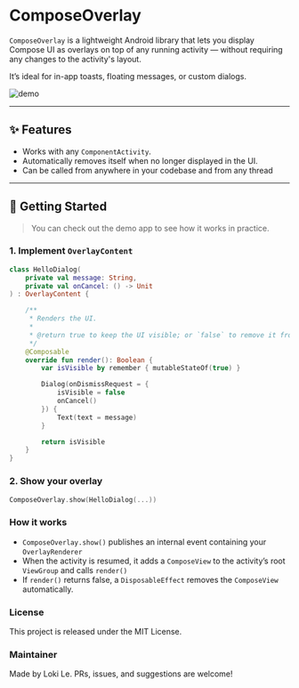 # ComposeOverlay

`ComposeOverlay` is a lightweight Android library that lets you display Compose UI as overlays on top of any running activity — without requiring any changes to the activity's layout.

It’s ideal for in-app toasts, floating messages, or custom dialogs.

![demo](https://github.com/user-attachments/assets/87f9ad07-e869-40fb-83de-4d0cfdcb0792)

---

## ✨ Features

- Works with any `ComponentActivity`.
- Automatically removes itself when no longer displayed in the UI.
- Can be called from anywhere in your codebase and from any thread

---

## 🚀 Getting Started
>You can check out the demo app to see how it works in practice.

### 1. Implement `OverlayContent`

```kotlin
class HelloDialog(
    private val message: String,
    private val onCancel: () -> Unit
) : OverlayContent {

    /**
     * Renders the UI.
     *
     * @return true to keep the UI visible; or `false` to remove it from the activity.
     */
    @Composable
    override fun render(): Boolean {
        var isVisible by remember { mutableStateOf(true) }

        Dialog(onDismissRequest = {
            isVisible = false
            onCancel()
        }) {
            Text(text = message)
        }

        return isVisible
    }
}
```

### 2. Show your overlay

```kotlin
ComposeOverlay.show(HelloDialog(...))
```

### How it works
- `ComposeOverlay.show()` publishes an internal event containing your `OverlayRenderer`
- When the activity is resumed,  it adds a `ComposeView` to the activity’s root `ViewGroup` and calls `render()`
- If `render()` returns false, a `DisposableEffect` removes the `ComposeView` automatically.


### License
This project is released under the MIT License.

### Maintainer
Made by Loki Le. PRs, issues, and suggestions are welcome!
